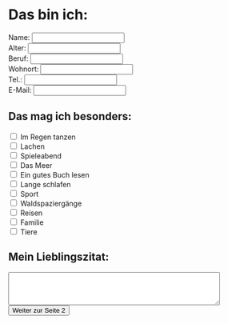 <!DOCTYPE html>
<html lang="de">
<head>
    <meta charset="UTF-8">
    <meta name="viewport" content="width=device-width, initial-scale=1.0">
    <title>Freundebuch - Seite 1</title>
    <link rel="stylesheet" href="styles.css">
</head>
<body>
    <div class="container">
        <form id="page1Form">
            <div class="section">
                <h1>Das bin ich:</h1>
                <label>Name: <input type="text" name="name"></label><br>
                <label>Alter: <input type="number" name="age"></label><br>
                <label>Beruf: <input type="text" name="job"></label><br>
                <label>Wohnort: <input type="text" name="residence"></label><br>
                <label>Tel.: <input type="tel" name="phone"></label><br>
                <label>E-Mail: <input type="email" name="email"></label><br>
            </div>
            <div class="section">
                <h2>Das mag ich besonders:</h2>
                <label><input type="checkbox" name="likes" value="tanzen"> Im Regen tanzen</label><br>
                <label><input type="checkbox" name="likes" value="lachen"> Lachen</label><br>
                <label><input type="checkbox" name="likes" value="spieleabend"> Spieleabend</label><br>
                <label><input type="checkbox" name="likes" value="meer"> Das Meer</label><br>
                <label><input type="checkbox" name="likes" value="buch"> Ein gutes Buch lesen</label><br>
                <label><input type="checkbox" name="likes" value="schlafen"> Lange schlafen</label><br>
                <label><input type="checkbox" name="likes" value="sport"> Sport</label><br>
                <label><input type="checkbox" name="likes" value="spaziergänge"> Waldspaziergänge</label><br>
                <label><input type="checkbox" name="likes" value="reisen"> Reisen</label><br>
                <label><input type="checkbox" name="likes" value="familie"> Familie</label><br>
                <label><input type="checkbox" name="likes" value="tiere"> Tiere</label><br>
            </div>
            <div class="section">
                <h2>Mein Lieblingszitat:</h2>
                <textarea name="quote" rows="4" cols="50"></textarea>
            </div>
            <button type="button" onclick="nextPage()">Weiter zur Seite 2</button>
        </form>
    </div>
    <script src="script.js"></script>
</body>
</html>

